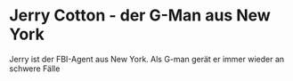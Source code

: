 # Jerry Cotton - der G-Man aus New York

Jerry ist der FBI-Agent aus New York. Als G-man gerät er immer wieder an schwere Fälle 

